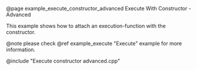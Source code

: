 @page example_execute_constructor_advanced Execute With Constructor - Advanced

This example shows how to attach an execution-function with the constructor.

@note please check @ref example_execute "Execute" example for more information.

@include "Execute constructor advanced.cpp"